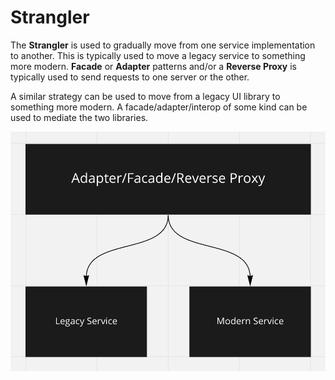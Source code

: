 # Strangler
The **Strangler** is used to gradually move from one service implementation to another.  This is typically used to move a legacy service to something more modern.  **Facade** or **Adapter** patterns and/or a **Reverse Proxy** is typically used to send requests to one server or the other.

A similar strategy can be used to move from a legacy UI library to something more modern.  A facade/adapter/interop of some kind  can be used to mediate the two libraries.

![Strangler diagrama](./strangler.png)
